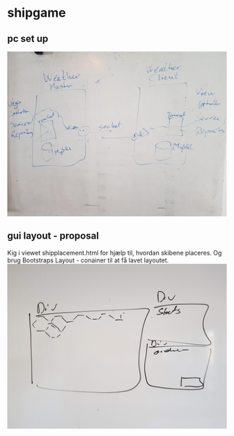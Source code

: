# shipgame
## pc set up
![server set up](computer-setup.jpg)
## gui layout - proposal
Kig i viewet shipplacement.html for hjælp til, hvordan skibene placeres.
Og brug Bootstraps Layout - conainer til at få lavet layoutet. 
![gui layout](gui-layout.jpg)

